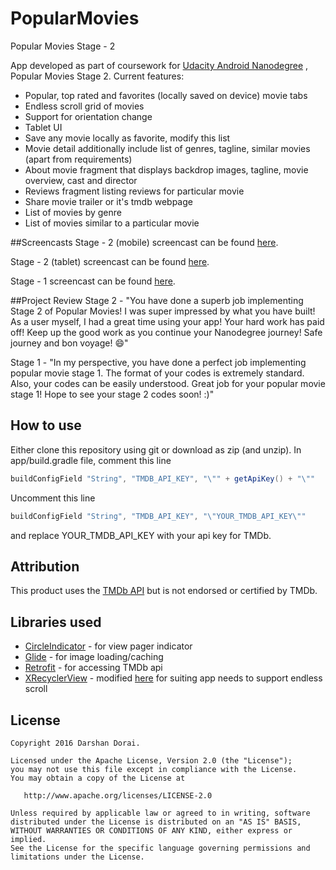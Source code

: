 # PopularMovies
Popular Movies Stage - 2

App developed as part of coursework for [Udacity Android Nanodegree](https://www.udacity.com/course/android-developer-nanodegree--nd801) , Popular Movies Stage 2.
Current features:
* Popular, top rated and favorites (locally saved on device) movie tabs
* Endless scroll grid of movies
* Support for orientation change
* Tablet UI
* Save any movie locally as favorite, modify this list
* Movie detail additionally include list of genres, tagline, similar movies (apart from requirements)
* About movie fragment that displays backdrop images, tagline, movie overview, cast and director
* Reviews fragment listing reviews for particular movie
* Share movie trailer or it's tmdb webpage
* List of movies by genre
* List of movies similar to a particular movie

##Screencasts
Stage - 2 (mobile) screencast can be found [here](https://youtu.be/Fr26BafjkNw).

Stage - 2 (tablet) screencast can be found [here](https://youtu.be/Txlp9UkMLhk).

Stage - 1 screencast can be found [here](https://youtu.be/-sCmRRbo8Y8).

##Project Review
Stage 2 - "You have done a superb job implementing Stage 2 of Popular Movies! I was super impressed by what you have built! As a user myself, I had a great time using your app! Your hard work has paid off! Keep up the good work as you continue your Nanodegree journey! Safe journey and bon voyage! :smile:"

Stage 1 - "In my perspective, you have done a perfect job implementing popular movie stage 1. The format of your codes is extremely standard. Also, your codes can be easily understood. Great job for your popular movie stage 1! Hope to see your stage 2 codes soon! :)"

## How to use
Either clone this repository using git or download as zip (and unzip). In app/build.gradle file, comment this line
```gradle
buildConfigField "String", "TMDB_API_KEY", "\"" + getApiKey() + "\""
```
Uncomment this line
```gradle
buildConfigField "String", "TMDB_API_KEY", "\"YOUR_TMDB_API_KEY\""
```
and replace YOUR_TMDB_API_KEY with your api key for TMDb.

## Attribution
This product uses the [TMDb API](https://www.themoviedb.org/documentation/api/) but is not endorsed or certified by TMDb.

## Libraries used
* [CircleIndicator](https://github.com/ongakuer/CircleIndicator) - for view pager indicator
* [Glide](https://github.com/bumptech/glide) - for image loading/caching
* [Retrofit](https://github.com/square/retrofit) - for accessing TMDb api
* [XRecyclerView](https://github.com/jianghejie/XRecyclerView) - modified [here](https://github.com/darsh2/PopularMovies/tree/master/app/src/main/java/com/example/darsh/view) for suiting app needs to support endless scroll

## License
    Copyright 2016 Darshan Dorai.

    Licensed under the Apache License, Version 2.0 (the "License");
    you may not use this file except in compliance with the License.
    You may obtain a copy of the License at

       http://www.apache.org/licenses/LICENSE-2.0

    Unless required by applicable law or agreed to in writing, software
    distributed under the License is distributed on an "AS IS" BASIS,
    WITHOUT WARRANTIES OR CONDITIONS OF ANY KIND, either express or implied.
    See the License for the specific language governing permissions and
    limitations under the License.
